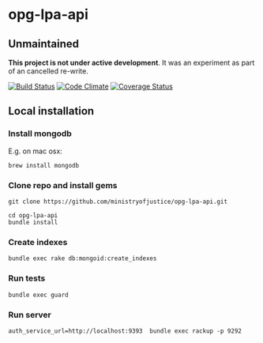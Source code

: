 opg-lpa-api
===========

Unmaintained
------------

**This project is not under active development**. It was an experiment as part of an cancelled re-write.

[![Build Status](https://travis-ci.org/ministryofjustice/opg-lpa-api.png?branch=master)](https://travis-ci.org/ministryofjustice/opg-lpa-api)
[![Code Climate](https://codeclimate.com/github/ministryofjustice/opg-lpa-api.png)](https://codeclimate.com/github/ministryofjustice/opg-lpa-api)
[![Coverage Status](https://coveralls.io/repos/ministryofjustice/opg-lpa-api/badge.png?branch=master)](https://coveralls.io/r/ministryofjustice/opg-lpa-api?branch=master)


Local installation
------------------

### Install mongodb

E.g. on mac osx:

    brew install mongodb

### Clone repo and install gems

    git clone https://github.com/ministryofjustice/opg-lpa-api.git

    cd opg-lpa-api
    bundle install

### Create indexes
    bundle exec rake db:mongoid:create_indexes

### Run tests
    bundle exec guard

### Run server
    auth_service_url=http://localhost:9393  bundle exec rackup -p 9292

